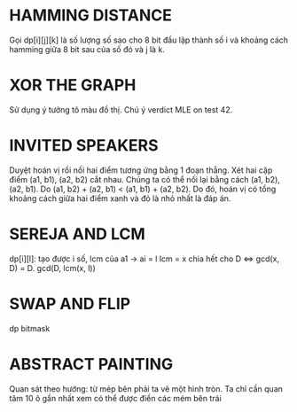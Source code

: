 # HAMMING DISTANCE 

Gọi dp[i][j][k] là số lượng số sao cho 8 bit đầu lập thành số i và khoảng cách hamming giữa 8 bit sau của số đó và j là k.

# XOR THE GRAPH

Sử dụng ý tưởng tô màu đồ thị. Chú ý verdict MLE on test 42.

# INVITED SPEAKERS

Duyệt hoán vị rồi nối hai điểm tương ứng bằng 1 đoạn thẳng.
Xét hai cặp điểm (a1, b1), (a2, b2) cắt nhau. Chúng ta có thể nối lại bằng cách (a1, b2), (a2, b1). Do (a1, b2) + (a2, b1) < (a1, b1) + (a2, b2).
Do đó, hoán vị có tổng khoảng cách giữa hai điểm xanh và đỏ là nhỏ nhất là đáp án.

# SEREJA AND LCM

dp[i][l]: tạo được i số, lcm của a1 -> ai = l
lcm = x chia hết cho D <=> gcd(x, D) = D.
gcd(D, lcm(x, l))

# SWAP AND FLIP

dp bitmask

# ABSTRACT PAINTING
Quan sát theo hướng: từ mép bên phải ta vẽ một hình tròn. Ta chỉ cần quan tâm 10 ô gần nhất xem có thể được điền các mém bên trái
<!--stackedit_data:
eyJoaXN0b3J5IjpbLTEzNjY4NTgyMCwtMTQzODE1NjY1NCw3ND
A5ODEwOTksMjIzMjYyMDM2LC0xMTE4NTY2Mzk4LDIzNjEwNzM4
NF19
-->